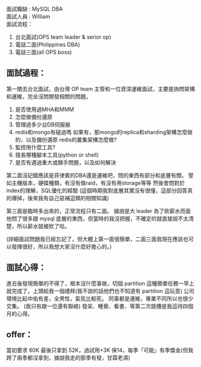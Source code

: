 面試職缺 : MySQL DBA <br>
面試人員 : William <br>
面試流程：
1. 台北面試(OPS team leader & serior op)
2. 電話二面(Philippines DBA)
3. 電話三面(all OPS boss)

## 面試過程：
第一關去台北面試，由台灣 OP team 主管和一位資深運維面試，主要是詢問架構和運維，完全沒問開發相關的問題。
1. 是否使用過MHA和MMM
2. 怎麼做備份還原
3. 管理過多少台DB伺服器
4. redis和mongo有碰過嗎
   如果有，那mongo的replica和sharding架構怎麼做的，以及備份還原
   redis的叢集架構怎麼做?
5. 監控用什麼工具?
6. 擅長哪種腳本工具(python or shell)
7. 是否有遇過重大或棘手問題，以及如何解決

第二面沒記錯應該是菲律賓的DBA還是運維吧，問的東西有部分和底層有關。
譬如主機版本，硬碟種類，有沒有做raid，有沒有用storage等等
然後會問對於index的理解，SQL優化的經驗
(這個時期我對底層其實沒有很懂，這部分回答真的爆掉，後來我有自己惡補這類的相關知識)

第三面是臨時多出來的，正常流程只有二面。
據說是大 leader 為了砍薪水而面
他問了很多跟 mysql 底層的東西，但當時的我沒把握，不確定的就直接說不太清楚，所以薪水就被砍了哈。

(詳細面試問題我已經忘記了，但大體上第一面很簡單，二面三面我現在應該也可以發揮很好，所以我想大家沒什麼好擔心的。)

## 面試心得：
進去後發現簡單的不得了，根本沒什麼事做，切個 partition 這種簡單任務一早上就完成了，上頭給我一個禮拜(我不說的話他們也不知道有 partition 這玩意)
公司環境比起中佑有差，全男性，氣氛比較死。
同事都是運維，專業不同所以也很少交集。
(我只有跟一位還有聯絡)
發呆、睡覺、看書、等第二次跳槽是我這待四個月的心得。


## offer：
當初要求 60K
最後只拿到 52K，過試用+3K
保14，每季「可能」有季獎金(但我跨了兩季都沒拿到，據說我走的那季有發，甘霖老濕)